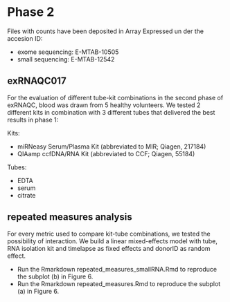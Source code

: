 # Phase 2
Files with counts have been deposited in Array Expressed un der the accesion ID: 
- exome sequencing: E-MTAB-10505
- small sequencing: E-MTAB-12542

## exRNAQC017

For the evaluation of different tube-kit combinations in the second phase of exRNAQC, blood was 
drawn from 5 healthy volunteers. We tested 2 different kits in combination with 3 different 
tubes that delivered the best results in phase 1: 

Kits:

* miRNeasy Serum/Plasma Kit (abbreviated to MIR; Qiagen, 217184)
* QIAamp ccfDNA/RNA Kit (abbreviated to CCF; Qiagen, 55184)

Tubes:

* EDTA
* serum
* citrate


## repeated measures analysis

For every metric used to compare kit-tube combinations, we tested the possibility of 
interaction. We build a linear mixed-effects model with tube, RNA isolation kit and timelapse 
as fixed effects and donorID as random effect.

- Run the Rmarkdown repeated_measures_smallRNA.Rmd to reproduce the subplot (b) in Figure 6.
- Run the Rmarkdown repeated_measures.Rmd to reproduce the subplot (a) in Figure 6.
